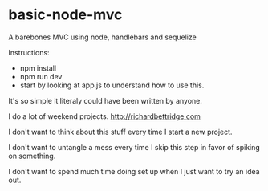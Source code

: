 # basic-node-mvc
A barebones MVC using node, handlebars and sequelize

Instructions:

- npm install
- npm run dev
- start by looking at app.js to understand how to use this.


It's so simple it literaly could have been written by anyone.

I do a lot of weekend projects. http://richardbettridge.com

I don't want to think about this stuff every time I start a new project. 

I don't want to untangle a mess every time I skip this step in favor of spiking on something.

I don't want to spend much time doing set up when I just want to try an idea out.
